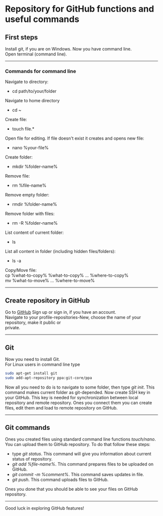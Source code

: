 # Repository for GitHub functions and useful commands

## First steps 

Install git, if you are on Windows. Now you have command line.  
Open terminal (command line).  

---

### Commands for command line

Navigate to directory:  
* cd path/to/your/folder

Navigate to home directory  
* cd ~ 

Create file:  
* touch file.*

Open file for editing. If file doesn't exist it creates and opens new file:  
* nano %your-file%

Create folder:  
* mkdir %folder-name%

Remove file:  
* rm %file-name%

Remove empty folder:  
* rmdir %folder-name% 

Remove folder with files:  
* rm -R %folder-name%

List content of current folder:  
* ls

List all content in folder (including hidden files/folders):  
* ls -a 

Copy/Move file:  
cp %what-to-copy% %what-to-copy% ... %where-to-copy%  
mv %what-to-move% ... %where-to-move%

---

## Create repository in GitHub

Go to [GitHub](https://github.com "I am GitHub!") Sign up or sign in, if you have an account.  
Navigate to your profile-repositories-New, choose the name of your repository, make it public or  
private.

---

## Git 

Now you need to install Git.  
For Linux users in command line type  
```Bash
sudo apt-get install git  
sudo add-apt-repository ppa:git-core/ppa  
``` 

Now all you need to do is to navigate to some folder, then type *git init*. This command 
makes current folder as git-depended. Now create SSH key in your GitHub. This key is needed for 
synchronization between local repository and remote repository. Ones you connect them 
you can create files, edit them and load to remote repository on GitHub.

---

## Git commands 

Ones you created files using standard command line functions *touch/nano*. You can upload them to
GitHub repository. To do that follow these steps:  

* type *git status*. This command will give you information about current status of repository.  
* *git add %file-name%*. This command prepares files to be uploaded on GitHub.  
* *git commit -m %comment%*. This command saves updates in file.  
* *git push*. This command uploads files to GitHub.  

Ones you done that you should be able to see your files on GitHub repository. 

---

Good luck in exploring GitHub features! 
